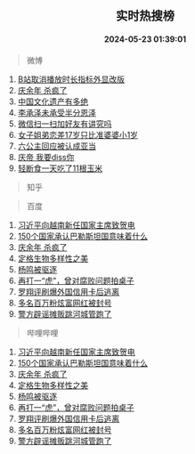<div align="center"><h2>实时热搜榜</h2><h4>2024-05-23 01:39:01</h4></div>

> 微博  

1. [B站取消播放时长指标外显改版](https://s.weibo.com/weibo?q=%23B%E7%AB%99%E5%8F%96%E6%B6%88%E6%92%AD%E6%94%BE%E6%97%B6%E9%95%BF%E6%8C%87%E6%A0%87%E5%A4%96%E6%98%BE%E6%94%B9%E7%89%88%23&t=31&band_rank=1&Refer=top)<br />
2. [庆余年 杀疯了](https://s.weibo.com/weibo?q=%E5%BA%86%E4%BD%99%E5%B9%B4%20%E6%9D%80%E7%96%AF%E4%BA%86&t=31&band_rank=2&Refer=top)<br />
3. [中国文化遗产有多绝](https://s.weibo.com/weibo?q=%23%E4%B8%AD%E5%9B%BD%E6%96%87%E5%8C%96%E9%81%97%E4%BA%A7%E6%9C%89%E5%A4%9A%E7%BB%9D%23&t=31&band_rank=3&Refer=top)<br />
4. [李承泽未承受半分恩泽](https://s.weibo.com/weibo?q=%E6%9D%8E%E6%89%BF%E6%B3%BD%E6%9C%AA%E6%89%BF%E5%8F%97%E5%8D%8A%E5%88%86%E6%81%A9%E6%B3%BD&t=31&band_rank=4&Refer=top)<br />
5. [微信扫一扫加好友有讲究吗](https://s.weibo.com/weibo?q=%23%E5%BE%AE%E4%BF%A1%E6%89%AB%E4%B8%80%E6%89%AB%E5%8A%A0%E5%A5%BD%E5%8F%8B%E6%9C%89%E8%AE%B2%E7%A9%B6%E5%90%97%23&t=31&band_rank=5&Refer=top)<br />
6. [女子姐弟恋差17岁只比准婆婆小1岁](https://s.weibo.com/weibo?q=%23%E5%A5%B3%E5%AD%90%E5%A7%90%E5%BC%9F%E6%81%8B%E5%B7%AE17%E5%B2%81%E5%8F%AA%E6%AF%94%E5%87%86%E5%A9%86%E5%A9%86%E5%B0%8F1%E5%B2%81%23&t=31&band_rank=6&Refer=top)<br />
7. [六公主回应被认成亚当](https://s.weibo.com/weibo?q=%23%E5%85%AD%E5%85%AC%E4%B8%BB%E5%9B%9E%E5%BA%94%E8%A2%AB%E8%AE%A4%E6%88%90%E4%BA%9A%E5%BD%93%23&t=31&band_rank=7&Refer=top)<br />
8. [庆帝 我要diss你](https://s.weibo.com/weibo?q=%E5%BA%86%E5%B8%9D%20%E6%88%91%E8%A6%81diss%E4%BD%A0&t=31&band_rank=8&Refer=top)<br />
9. [轻断食一天吃了11根玉米](https://s.weibo.com/weibo?q=%23%E8%BD%BB%E6%96%AD%E9%A3%9F%E4%B8%80%E5%A4%A9%E5%90%83%E4%BA%8611%E6%A0%B9%E7%8E%89%E7%B1%B3%23&t=31&band_rank=9&Refer=top)<br />

> 知乎  


> 百度  

1. [习近平向越南新任国家主席致贺电](https://www.baidu.com/s?wd=%E4%B9%A0%E8%BF%91%E5%B9%B3%E5%90%91%E8%B6%8A%E5%8D%97%E6%96%B0%E4%BB%BB%E5%9B%BD%E5%AE%B6%E4%B8%BB%E5%B8%AD%E8%87%B4%E8%B4%BA%E7%94%B5&sa=fyb_news&rsv_dl=fyb_news)<br />
2. [150个国家承认巴勒斯坦国意味着什么](https://www.baidu.com/s?wd=150%E4%B8%AA%E5%9B%BD%E5%AE%B6%E6%89%BF%E8%AE%A4%E5%B7%B4%E5%8B%92%E6%96%AF%E5%9D%A6%E5%9B%BD%E6%84%8F%E5%91%B3%E7%9D%80%E4%BB%80%E4%B9%88&sa=fyb_news&rsv_dl=fyb_news)<br />
3. [庆余年 杀疯了](https://www.baidu.com/s?wd=%E5%BA%86%E4%BD%99%E5%B9%B4+%E6%9D%80%E7%96%AF%E4%BA%86&sa=fyb_news&rsv_dl=fyb_news)<br />
4. [定格生物多样性之美](https://www.baidu.com/s?wd=%E5%AE%9A%E6%A0%BC%E7%94%9F%E7%89%A9%E5%A4%9A%E6%A0%B7%E6%80%A7%E4%B9%8B%E7%BE%8E&sa=fyb_news&rsv_dl=fyb_news)<br />
5. [杨鸣被驱逐](https://www.baidu.com/s?wd=%E6%9D%A8%E9%B8%A3%E8%A2%AB%E9%A9%B1%E9%80%90&sa=fyb_news&rsv_dl=fyb_news)<br />
6. [再打一“虎”，曾对腐败问题拍桌子](https://www.baidu.com/s?wd=%E5%86%8D%E6%89%93%E4%B8%80%E2%80%9C%E8%99%8E%E2%80%9D%EF%BC%8C%E6%9B%BE%E5%AF%B9%E8%85%90%E8%B4%A5%E9%97%AE%E9%A2%98%E6%8B%8D%E6%A1%8C%E5%AD%90&sa=fyb_news&rsv_dl=fyb_news)<br />
7. [罗翔评刷爆外国信用卡后逃离](https://www.baidu.com/s?wd=%E7%BD%97%E7%BF%94%E8%AF%84%E5%88%B7%E7%88%86%E5%A4%96%E5%9B%BD%E4%BF%A1%E7%94%A8%E5%8D%A1%E5%90%8E%E9%80%83%E7%A6%BB&sa=fyb_news&rsv_dl=fyb_news)<br />
8. [多名百万粉炫富网红被封号](https://www.baidu.com/s?wd=%E5%A4%9A%E5%90%8D%E7%99%BE%E4%B8%87%E7%B2%89%E7%82%AB%E5%AF%8C%E7%BD%91%E7%BA%A2%E8%A2%AB%E5%B0%81%E5%8F%B7&sa=fyb_news&rsv_dl=fyb_news)<br />
9. [警方辟谣摊贩跳河城管跑了](https://www.baidu.com/s?wd=%E8%AD%A6%E6%96%B9%E8%BE%9F%E8%B0%A3%E6%91%8A%E8%B4%A9%E8%B7%B3%E6%B2%B3%E5%9F%8E%E7%AE%A1%E8%B7%91%E4%BA%86&sa=fyb_news&rsv_dl=fyb_news)<br />

> 哔哩哔哩  

1. [习近平向越南新任国家主席致贺电](https://www.baidu.com/s?wd=%E4%B9%A0%E8%BF%91%E5%B9%B3%E5%90%91%E8%B6%8A%E5%8D%97%E6%96%B0%E4%BB%BB%E5%9B%BD%E5%AE%B6%E4%B8%BB%E5%B8%AD%E8%87%B4%E8%B4%BA%E7%94%B5&sa=fyb_news&rsv_dl=fyb_news)<br />
2. [150个国家承认巴勒斯坦国意味着什么](https://www.baidu.com/s?wd=150%E4%B8%AA%E5%9B%BD%E5%AE%B6%E6%89%BF%E8%AE%A4%E5%B7%B4%E5%8B%92%E6%96%AF%E5%9D%A6%E5%9B%BD%E6%84%8F%E5%91%B3%E7%9D%80%E4%BB%80%E4%B9%88&sa=fyb_news&rsv_dl=fyb_news)<br />
3. [庆余年 杀疯了](https://www.baidu.com/s?wd=%E5%BA%86%E4%BD%99%E5%B9%B4+%E6%9D%80%E7%96%AF%E4%BA%86&sa=fyb_news&rsv_dl=fyb_news)<br />
4. [定格生物多样性之美](https://www.baidu.com/s?wd=%E5%AE%9A%E6%A0%BC%E7%94%9F%E7%89%A9%E5%A4%9A%E6%A0%B7%E6%80%A7%E4%B9%8B%E7%BE%8E&sa=fyb_news&rsv_dl=fyb_news)<br />
5. [杨鸣被驱逐](https://www.baidu.com/s?wd=%E6%9D%A8%E9%B8%A3%E8%A2%AB%E9%A9%B1%E9%80%90&sa=fyb_news&rsv_dl=fyb_news)<br />
6. [再打一“虎”，曾对腐败问题拍桌子](https://www.baidu.com/s?wd=%E5%86%8D%E6%89%93%E4%B8%80%E2%80%9C%E8%99%8E%E2%80%9D%EF%BC%8C%E6%9B%BE%E5%AF%B9%E8%85%90%E8%B4%A5%E9%97%AE%E9%A2%98%E6%8B%8D%E6%A1%8C%E5%AD%90&sa=fyb_news&rsv_dl=fyb_news)<br />
7. [罗翔评刷爆外国信用卡后逃离](https://www.baidu.com/s?wd=%E7%BD%97%E7%BF%94%E8%AF%84%E5%88%B7%E7%88%86%E5%A4%96%E5%9B%BD%E4%BF%A1%E7%94%A8%E5%8D%A1%E5%90%8E%E9%80%83%E7%A6%BB&sa=fyb_news&rsv_dl=fyb_news)<br />
8. [多名百万粉炫富网红被封号](https://www.baidu.com/s?wd=%E5%A4%9A%E5%90%8D%E7%99%BE%E4%B8%87%E7%B2%89%E7%82%AB%E5%AF%8C%E7%BD%91%E7%BA%A2%E8%A2%AB%E5%B0%81%E5%8F%B7&sa=fyb_news&rsv_dl=fyb_news)<br />
9. [警方辟谣摊贩跳河城管跑了](https://www.baidu.com/s?wd=%E8%AD%A6%E6%96%B9%E8%BE%9F%E8%B0%A3%E6%91%8A%E8%B4%A9%E8%B7%B3%E6%B2%B3%E5%9F%8E%E7%AE%A1%E8%B7%91%E4%BA%86&sa=fyb_news&rsv_dl=fyb_news)<br />
